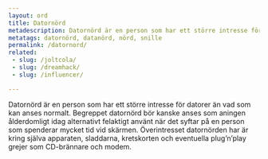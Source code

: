 ```yaml
---
layout: ord
title: Datornörd
metadescription: Datornörd är en person som har ett större intresse för datorer än vad som kan anses normalt.
metatags: datornörd, datanörd, nörd, snille
permalink: /datornord/
related:
 - slug: /joltcola/
 - slug: /dreamhack/
 - slug: /influencer/

---
```


Datornörd är en person som har ett större intresse för datorer än vad som kan anses normalt. Begreppet datornörd bör kanske anses som aningen ålderdomligt idag alternativt felaktigt använt när det syftar på en person som spenderar mycket tid vid skärmen. Överintresset datornörden har är kring själva apparaten, sladdarna, kretskorten och eventuella plug’n’play grejer som CD-brännare och modem.

